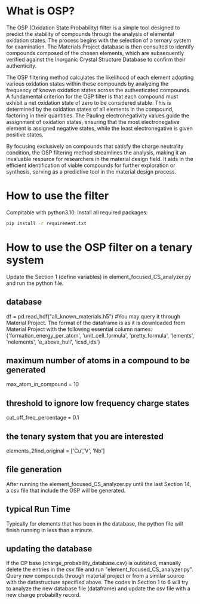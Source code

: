 # What is OSP?
The OSP (Oxidation State Probability) filter is a simple tool designed to predict the stability of compounds through the analysis of elemental oxidation states. The process begins with the selection of a ternary system for examination. The Materials Project database is then consulted to identify compounds composed of the chosen elements, which are subsequently verified against the Inorganic Crystal Structure Database to confirm their authenticity.

The OSP filtering method calculates the likelihood of each element adopting various oxidation states within these compounds by analyzing the frequency of known oxidation states across the authenticated compounds. A fundamental criterion for the OSP filter is that each compound must exhibit a net oxidation state of zero to be considered stable. This is determined by the oxidation states of all elements in the compound, factoring in their quantities. The Pauling electronegativity values guide the assignment of oxidation states, ensuring that the most electronegative element is assigned negative states, while the least electronegative is given positive states.

By focusing exclusively on compounds that satisfy the charge neutrality condition, the OSP filtering method streamlines the analysis, making it an invaluable resource for researchers in the material design field. It aids in the efficient identification of viable compounds for further exploration or synthesis, serving as a predictive tool in the material design process.

# How to use the filter
Compitable with python3.10. Install all required packages:

```bash
pip install -r requirement.txt
```

# How to use the OSP filter on a tenary system
Update the Section 1 (define variables) in element_focused_CS_analyzer.py and run the python file.

## database 
df = pd.read_hdf("all_known_materials.h5")
#You may query it through Material Project. The format of the dataframe is as it is downloaded from Material Project with the following essential column names: {'formation_energy_per_atom', 'unit_cell_formula', 'pretty_formula', 'lements', 'nelements', 'e_above_hull', 'icsd_ids'}
        
## maximum number of atoms in a compound to be generated
max_atom_in_compound = 10

## threshold to ignore low frequency charge states
cut_off_freq_percentage = 0.1 

## the tenary system that you are interested 
elements_2find_original = ['Cu','V', 'Nb']

## file generation 
After running the element_focused_CS_analyzer.py until the last Section 14, a csv file that include the OSP will be generated. 

## typical Run Time
Typically for elements that has been in the database, the python file will finish running in less than a minute. 

## updating the database
If the CP base (charge_probability_database.csv) is outdated, manually delete the entries in the csv file and run "element_focused_CS_analyzer.py". Query new compounds through material project or from a similar source with the datastructure specified above. The codes in Section 1 to 6 will try to analyze the new database file (dataframe) and update the csv file with a new charge probabilty record. 
